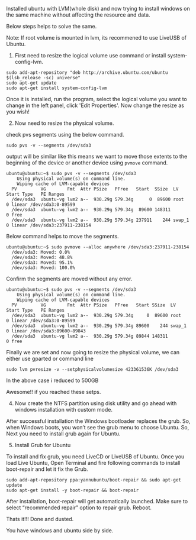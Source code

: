 Installed ubuntu with LVM(whole disk) and now trying to install windows on the same machine without affecting the resource and data.

Below steps helps to solve the same.

Note: If root volume is mounted in lvm, its recommened to use LiveUSB of Ubuntu.
1. First need to resize the logical volume use command or install system-config-lvm.
```
sudo add-apt-repository "deb http://archive.ubuntu.com/ubuntu $(lsb_release -sc) universe"
sudo apt-get update
sudo apt-get install system-config-lvm
```
Once it is installed, run the program, select the logical volume you want to change in the left panel, click 'Edit Properties'.
Now change the resize as you wish!

2. Now need to resize the physical volume.

check pvs segments using the below command.
```
sudo pvs -v --segments /dev/sda3 
```
output will be similar like this means we want to move those extents to the beginning of the device or another device using ```pvmove``` command.
```
ubuntu@ubuntu:~$ sudo pvs -v --segments /dev/sda3 
    Using physical volume(s) on command line.
    Wiping cache of LVM-capable devices
  PV         VG        Fmt  Attr PSize   PFree   Start  SSize  LV     Start Type   PE Ranges              
  /dev/sda3  ubuntu-vg lvm2 a--  930.29g 579.34g      0  89600 root       0 linear /dev/sda3:0-89599      
  /dev/sda3  ubuntu-vg lvm2 a--  930.29g 579.34g  89600 148311            0 free                          
  /dev/sda3  ubuntu-vg lvm2 a--  930.29g 579.34g 237911    244 swap_1     0 linear /dev/sda3:237911-238154

```
Below command helps to move the segments.
```
ubuntu@ubuntu:~$ sudo pvmove --alloc anywhere /dev/sda3:237911-238154
  /dev/sda3: Moved: 0.0%
  /dev/sda3: Moved: 48.8%
  /dev/sda3: Moved: 95.1%
  /dev/sda3: Moved: 100.0%
```
Confirm the segments are moved without any error.
```
ubuntu@ubuntu:~$ sudo pvs -v --segments /dev/sda3 
    Using physical volume(s) on command line.
    Wiping cache of LVM-capable devices
  PV         VG        Fmt  Attr PSize   PFree   Start SSize  LV     Start Type   PE Ranges            
  /dev/sda3  ubuntu-vg lvm2 a--  930.29g 579.34g     0  89600 root       0 linear /dev/sda3:0-89599    
  /dev/sda3  ubuntu-vg lvm2 a--  930.29g 579.34g 89600    244 swap_1     0 linear /dev/sda3:89600-89843
  /dev/sda3  ubuntu-vg lvm2 a--  930.29g 579.34g 89844 148311            0 free         
````  

Finally we are set and now going to resize the physical volume, we can either use gparted or command line

```
sudo lvm pvresize -v --setphysicalvolumesize 423361536K /dev/sda3
```

In the above case i reduced to 500GB

Awesome!! if you reached these setps.

4. Now create the NTFS partition using disk utility and go ahead with windows installation with custom mode.

After successful installation the Windows bootloader replaces the grub. So, when Windows boots, you won’t see the grub menu to choose Ubuntu. So, Next you need to install grub again for Ubuntu.

5. Install Grub for Ubuntu

To install and fix grub, you need LiveCD or LiveUSB of Ubuntu.
Once you load Live Ubuntu, Open Terminal and fire following commands to install boot-repair and let it fix the Grub.

```
sudo add-apt-repository ppa:yannubuntu/boot-repair && sudo apt-get update
sudo apt-get install -y boot-repair && boot-repair
```
After installation, boot-repair will get automatically launched.
Make sure to select “recommended repair” option to repair grub. Reboot.

Thats it!!! Done and dusted.

You have windows and ubuntu side by side.





